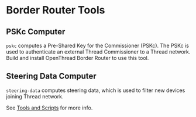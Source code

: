Border Router Tools
===================

## PSKc Computer

`pskc` computes a Pre-Shared Key for the Commissioner (PSKc). The PSKc is used to authenticate an external Thread Commissioner to a Thread network. Build and install OpenThread Border Router to use this tool.

## Steering Data Computer

`steering-data` computes steering data, which is used to filter new devices joining Thread network.

See [Tools and Scripts](https://openthread.io/guides/border_router/tools) for more info.
